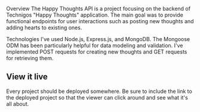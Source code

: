 Overview
The Happy Thoughts API is a project  focusing on the backend of Technigos "Happy Thoughts" application. The main goal was to provide functional endpoints for user interactions such as posting new thoughts and adding hearts to existing ones.

Technologies
I've used Node.js, Express.js, and MongoDB. The Mongoose ODM has been particularly helpful for data modeling and validation. I've implemented POST requests for creating new thoughts and GET requests for retrieving them.

## View it live

Every project should be deployed somewhere. Be sure to include the link to the deployed project so that the viewer can click around and see what it's all about.

